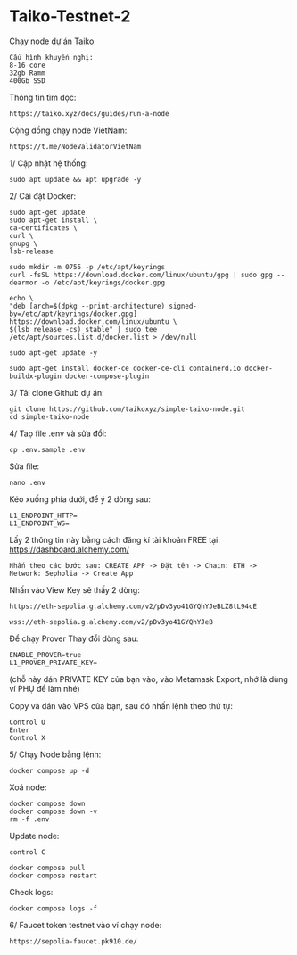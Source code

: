# Taiko-Testnet-2

Chạy node dự án Taiko

    Cấu hình khuyến nghị:
    8-16 core
    32gb Ramm
    400Gb SSD
  
Thông tin tìm đọc:

    https://taiko.xyz/docs/guides/run-a-node
    
Cộng đồng chạy node VietNam:

    https://t.me/NodeValidatorVietNam
    
1/ Cập nhật hệ thống:

    sudo apt update && apt upgrade -y
    
2/ Cài đặt Docker:

    sudo apt-get update
    sudo apt-get install \
    ca-certificates \
    curl \
    gnupg \
    lsb-release
    
    sudo mkdir -m 0755 -p /etc/apt/keyrings
    curl -fsSL https://download.docker.com/linux/ubuntu/gpg | sudo gpg --dearmor -o /etc/apt/keyrings/docker.gpg

    echo \
    "deb [arch=$(dpkg --print-architecture) signed-by=/etc/apt/keyrings/docker.gpg] https://download.docker.com/linux/ubuntu \
    $(lsb_release -cs) stable" | sudo tee /etc/apt/sources.list.d/docker.list > /dev/null
  
    sudo apt-get update -y
    
    sudo apt-get install docker-ce docker-ce-cli containerd.io docker-buildx-plugin docker-compose-plugin
    
3/ Tải clone Github dự án:

    git clone https://github.com/taikoxyz/simple-taiko-node.git
    cd simple-taiko-node
    
 4/ Taọ file .env và sửa đổi:
 
    cp .env.sample .env
    
 Sửa file:
 
    nano .env
    
 Kéo xuống phía dưới, để ý 2 dòng sau:
 
    L1_ENDPOINT_HTTP=
    L1_ENDPOINT_WS=
    
Lấy 2 thông tin này bằng cách đăng kí tài khoản FREE tại: https://dashboard.alchemy.com/
 
    Nhấn theo các bước sau: CREATE APP -> Đặt tên -> Chain: ETH -> Network: Sepholia -> Create App
    
Nhấn vào View Key sẽ thấy 2 dòng:

    https://eth-sepolia.g.alchemy.com/v2/pDv3yo41GYQhYJeBLZ8tL94cE
    
    wss://eth-sepolia.g.alchemy.com/v2/pDv3yo41GYQhYJeB
    
Để chạy Prover
Thay đổi dòng sau:
    
    ENABLE_PROVER=true
    L1_PROVER_PRIVATE_KEY=
    
(chỗ này dán PRIVATE KEY của bạn vào, vào Metamask Export, nhớ là dùng ví PHỤ để làm nhé)
    
    
Copy và dán vào VPS của bạn, sau đó nhấn lệnh theo thứ tự:

    Control O
    Enter
    Control X
    
5/ Chạy Node bằng lệnh:

    docker compose up -d
    
 Xoá node:
 
    docker compose down
    docker compose down -v
    rm -f .env
    
 Update node:
 
    control C
    
    docker compose pull
    docker compose restart
    
 Check logs:
 
    docker compose logs -f
    
6/ Faucet token testnet vào ví chạy node:

    https://sepolia-faucet.pk910.de/
    
